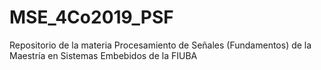 # MSE_4Co2019_PSF
Repositorio de la materia Procesamiento de Señales (Fundamentos) de la Maestría en Sistemas Embebidos de la FIUBA
